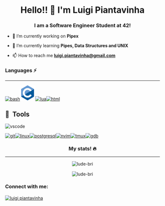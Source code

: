 <h1 align="center">Hello!! 👋 I'm Luigi Piantavinha</h1>
<h3 align="center">I am a Software Engineer Student at 42!</h3>

- 🔭 I’m currently working on **Pipex**

- 🌱 I’m currently learning **Pipes, Data Structures and UNIX**

- 📫 How to reach me **luigi.piantavinha@gmail.com**

<h3 align="left">Languages ⚡ </h3>
<hr>
<p align="left"> <a href="https://www.gnu.org/software/bash/" ><img src="https://bashlogo.com/img/symbol/png/full_colored_light.png" alt="bash" width="50" height="50"/></a><a href="https://www.cprogramming.com/" target="_blank" rel="noreferrer"><img src="https://raw.githubusercontent.com/devicons/devicon/master/icons/c/c-original.svg" alt="c" width="50" height="50"/></a><a href="https://www.lua.org/home.html" target="_blank" rel="noreferrer"><img src="https://upload.wikimedia.org/wikipedia/commons/c/cf/Lua-Logo.svg" alt="lua" width="50" height="50"/></a><a href="https://html.com/" target="_blank" rel="noreferrer"><img src="https://cdn-icons-png.flaticon.com/512/732/732212.png" alt="html" width="50" height="50"/></a> </p>

<h2> 🚀 &nbsp;Tools </h2>
<p align="left">
<img src="https://cdn.jsdelivr.net/gh/devicons/devicon/icons/vscode/vscode-original.svg" alt="vscode" width="50" height="50"/>
<p align="left"> <a href="https://git-scm.com/" target="_blank" rel="noreferrer"><img src="https://www.vectorlogo.zone/logos/git-scm/git-scm-icon.svg" alt="git" width="50" height="50"/></a><a href="https://www.linux.org/" target="_blank" rel="noreferrer"><img src="https://icons.iconarchive.com/icons/dakirby309/simply-styled/256/OS-Linux-icon.png" alt="linux" width="50" height="50"/></a><a href="https://www.postgresql.org" target="_blank" rel="noreferrer"><img src="https://upload.wikimedia.org/wikipedia/commons/2/29/Postgresql_elephant.svg" alt="postgresql" width="50" height="50"/></a><a href="https://neovim.io/"><img src="https://icons.iconarchive.com/icons/papirus-team/papirus-apps/256/nvim-icon.png" alt="nvim" width="50" height="50"/></a><a href="https://github.com/tmux/tmux/wiki"><img src="https://cdn.worldvectorlogo.com/logos/tmux.svg" alt="tmux" width="50" height="50"/><a href="https://www.sourceware.org/gdb/"><img src="https://upload.wikimedia.org/wikipedia/commons/8/83/The_GNU_logo.png" alt="gdb" width="50" height="50"/> </a> </p>

<h3 align="center"> My stats! 🔥 </h3>
<hr>
<p align="center"> <img src="https://github-readme-stats.vercel.app/api?username=lude-bri&show_icons=true&locale=en&theme=dark" alt="lude-bri" /> </p>
<p align="center"> <img align="center" src="https://github-readme-stats.vercel.app/api/top-langs?username=lude-bri&show_icons=true&locale=en&theme=dark&layout=compact" alt="lude-bri" /> </p>

<h3 align="left">Connect with me:</h3>
<p align="left">
<a href="https://linkedin.com/in/luigi piantavinha" target="blank"><img align="center" src="https://raw.githubusercontent.com/rahuldkjain/github-profile-readme-generator/master/src/images/icons/Social/linked-in-alt.svg" alt="luigi piantavinha" height="30" width="40" /></a> 
</p>
